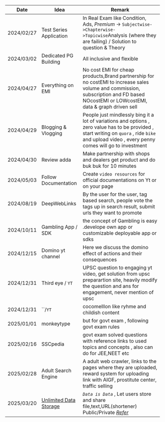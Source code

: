 Date  | Idea  | Remark         
--|--|--
2024/02/27|Test Series Application | In Real Exam like Condition, Ads, $Premium$ -> `Subjectwise->Chapterwise->Topicwise`Analysis (where they are failing) / Solution to question & Theory                                              |
2024/03/02|Dedicated PG Building   | All inclusive and flexible                                  
2024/04/27|Everything on EMI       | No cost EMI for cheap products,Brand partnership for no costEMI to increase sales volume and commission, subscription and FD based NOcostEMI or LOWcostEMI, data & graph driven sell               |
2024/04/29|Blogging & Vlogging     | People just mindlessly bing it a lot of variations and options , zero value has to be provided , start writing on `quora` , ride `bike` and upload video , every penny comes will go to investment |
2024/04/30|Review adda             | Make partnership with shops and dealers get product and do buk buk for 10 minutes
2024/05/03|Follow Documentation    | Create `video resources` for official documentations on Yt or on your page       
2024/08/19|DeepWebLinks            | By the user for the user, tag based search, people vote the tags up in search result, submit urls they want to promote                                                                             |
2024/10/11|Gambling App / SDK | the concept of Gambling is easy .develope own app or customizable deployable app or sdks 
2024/12/15|Domino yt channel |Here we discuss the domino effect of actions and their consequences 
2024/12/31|Third eye / `YT`|UPSC question to engaging yt video, get solution from upsc preparartion site, heavily modify the question and ans for engagement, never mention of upsc
2024/12/31|``/`YT`| cocomelllon like ryhme and childish content
2025/01/01|monkeytype|but for govt exam , following govt exam rules
2025/02/16|SSCpedia|govt exam solved questions with reference links to used topics and concepts , also can do for JEE,NEET etc
2025/02/28|Adult Search Engine| A adult web crawler, links to the pages where they are uploaded, reward system for uploading link with AIGF, prostitute center, traffic selling
2025/03/20|[Unlimited Data Storage](./UnlimitedDataStorage/README.md)|*`Data is Data`* , Let users store and share file,text,URL(shortener) Public/Private [*Refer*](https://github.com/EzeibekweEmma/google-drive-clone)













